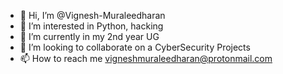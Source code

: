 - 👋 Hi, I’m @Vignesh-Muraleedharan
- 👀 I’m interested in Python, hacking
- 🌱 I’m currently in my 2nd year UG
- 💞️ I’m looking to collaborate on a CyberSecurity Projects
- 📫 How to reach me vigneshmuraleedharan@protonmail.com

<!---
Vignesh-Muraleedharan/Vignesh-Muraleedharan is a ✨ special ✨ repository because its `README.md` (this file) appears on your GitHub profile.
You can click the Preview link to take a look at your changes.
--->
